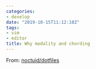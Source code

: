 ```yaml
---
categories: 
- develop
date: "2019-10-15T11:12:10Z"
tags: 
- vim
- editor
title: Why modality and chording
---
```


From: [noctuid/dotfiles](https://github.com/noctuid/dotfiles/blob/master/emacs/editing.org)
